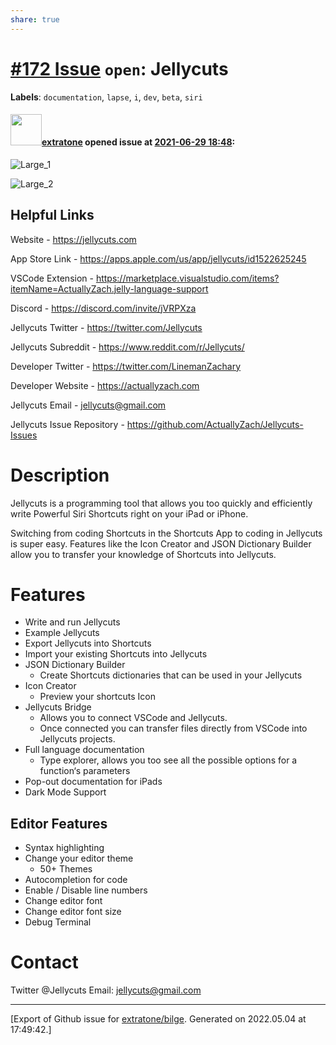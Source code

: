 ```yaml
---
share: true
---
```

# [\#172 Issue](https://github.com/extratone/bilge/issues/172) `open`: Jellycuts
**Labels**: `documentation`, `lapse`, `i`, `dev`, `beta`, `siri`


#### <img src="https://avatars.githubusercontent.com/u/43663476?u=5047287ff0b8c3ce7f7e5858d204c9b3e57d8e44&v=4" width="50">[extratone](https://github.com/extratone) opened issue at [2021-06-29 18:48](https://github.com/extratone/bilge/issues/172):

![Large_1](https://user-images.githubusercontent.com/43663476/123851280-9c362480-d8e0-11eb-93da-19b5f4d4faff.png)

![Large_2](https://user-images.githubusercontent.com/43663476/123851295-a0fad880-d8e0-11eb-94b3-c24bee039f94.png)

## Helpful Links

Website - https://jellycuts.com

App Store Link - https://apps.apple.com/us/app/jellycuts/id1522625245

VSCode Extension - https://marketplace.visualstudio.com/items?itemName=ActuallyZach.jelly-language-support

Discord - https://discord.com/invite/jVRPXza

Jellycuts Twitter - https://twitter.com/Jellycuts

Jellycuts Subreddit - https://www.reddit.com/r/Jellycuts/

Developer Twitter - https://twitter.com/LinemanZachary

Developer Website - https://actuallyzach.com

Jellycuts Email - jellycuts@gmail.com

Jellycuts Issue Repository - https://github.com/ActuallyZach/Jellycuts-Issues


# Description
Jellycuts is a programming tool that allows you too quickly and efficiently write Powerful Siri Shortcuts right on your iPad or iPhone.

Switching from coding Shortcuts in the Shortcuts App to coding in Jellycuts is super easy. Features like the Icon Creator and JSON Dictionary Builder allow you to transfer your knowledge of Shortcuts into Jellycuts.

# Features
 - Write and run Jellycuts
 - Example Jellycuts
 - Export Jellycuts into Shortcuts
 - Import your existing Shortcuts into Jellycuts
 - JSON Dictionary Builder
	- Create Shortcuts dictionaries that can be used in your Jellycuts
 - Icon Creator
	- Preview your shortcuts Icon
 - Jellycuts Bridge 
	- Allows you to connect VSCode and Jellycuts.
	- Once connected you can transfer files directly from VSCode into Jellycuts projects.
 - Full language documentation
	- Type explorer, allows you too see all the possible options for a function‘s parameters
 - Pop-out documentation for iPads
 - Dark Mode Support

## Editor Features
 - Syntax highlighting
 - Change your editor theme
 	- 50+ Themes
 - Autocompletion for code
 - Enable / Disable line numbers
 - Change editor font
 - Change editor font size
 - Debug Terminal

# Contact 
Twitter @Jellycuts
Email: jellycuts@gmail.com




-------------------------------------------------------------------------------



[Export of Github issue for [extratone/bilge](https://github.com/extratone/bilge). Generated on 2022.05.04 at 17:49:42.]
